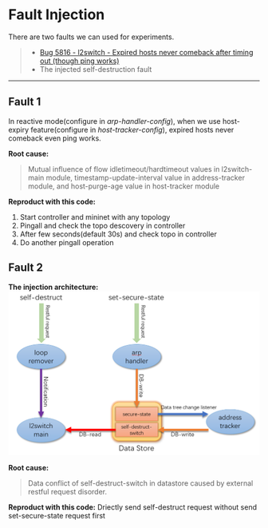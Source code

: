 # Fault Injection
There are two faults we can used for experiments.
> * [Bug 5816 - l2switch - Expired hosts never comeback after timing out (though ping works)][1]
> * The injected self-destruction fault

---
## Fault 1

In reactive mode(configure in *arp-handler-config*), when we use host-expiry feature(configure in *host-tracker-config*), expired hosts never comeback even ping works.

**Root cause:**
> Mutual influence of flow idletimeout/hardtimeout values in l2switch-main module, timestamp-update-interval value in address-tracker module, and host-purge-age value in host-tracker module

**Reproduct with this code:**
1. Start controller and mininet with any topology
2. Pingall and check the topo descovery in controller
3. After few seconds(default 30s) and check topo in controller
4. Do another pingall operation

## Fault 2

**The injection architecture:**
![architecture][2]

**Root cause:**
> Data conflict of self-destruct-switch in datastore caused by external restful request disorder.

**Reproduct with this code:**
Driectly send self-destruct request without send set-secure-state request first


[1]: https://bugs.opendaylight.org/show_bug.cgi?id=5816
[2]: injection.PNG